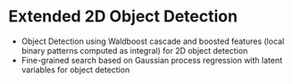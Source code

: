Extended 2D Object Detection
============================

- Object Detection using Waldboost cascade and boosted features (local binary patterns computed as integral) for 2D object detection
- Fine-grained search based on Gaussian process regression with latent variables for object detection
